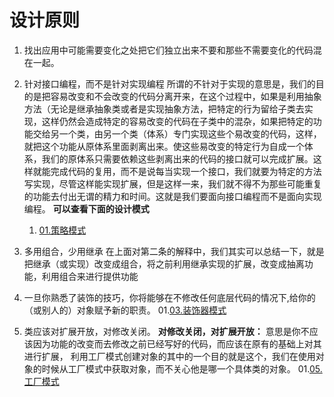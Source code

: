 # 设计原则
1. 找出应用中可能需要变化之处把它们独立出来不要和那些不需要变化的代码混在一起。
2. 针对接口编程，而不是针对实现编程
	所谓的不针对于实现的意思是，我们的目的是把容易改变和不会改变的代码分离开来，在这个过程中，如果是利用抽象方法（无论是继承抽象类或者是实现抽象方法，把特定的行为留给子类去实现，这样仍然会造成特定的容易改变的代码在子类中的混杂，如果把特定的功能交给另一个类，由另一个类（体系）专门实现这些个易改变的代码，这样，就把这个功能从原体系里面剥离出来。使这些易改变的特定行为自成一个体系，我们的原体系只需要依赖这些剥离出来的代码的接口就可以完成扩展。这样就能完成代码的复用，而不是说每当实现一个接口，我们就要为特定的方法写实现，尽管这样能实现扩展，但是这样一来，我们就不得不为那些可能重复的功能去付出无谓的精力和时间。这就是我们要面向接口编程而不是面向实现编程。
	**可以查看下面的设计模式**
	01. [01.策略模式](01.策略模式.md)
3. 多用组合，少用继承
    在上面对第二条的解释中，我们其实可以总结一下，就是把继承（或实现）改变成组合，将之前利用继承实现的扩展，改变成抽离功能，利用组合来进行提供功能

4. 一旦你熟悉了装饰的技巧，你将能够在不修改任何底层代码的情况下,给你的（或别人的）对象赋予新的职责。
    01.[03.装饰器模式](03.装饰器模式.md)

5. 类应该对扩展开放，对修改关闭。
    **对修改关闭，对扩展开放：** 意思是你不应该因为功能的改变而去修改之前已经写好的代码，而应该在原有的基础上对其进行扩展，
    利用工厂模式创建对象的其中的一个目的就是这个，我们在使用对象的时候从工厂模式中获取对象，而不关心他是哪一个具体类的对象。
    01.[05.工厂模式](05.工厂模式.md)